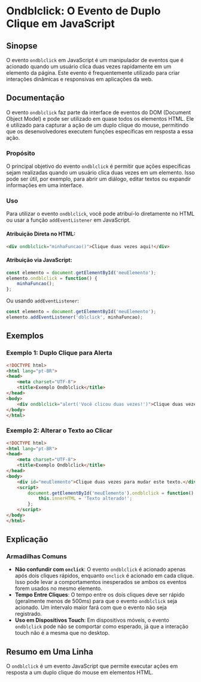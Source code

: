 <!--
Meta Description: # Ondblclick: O Evento de Duplo Clique em JavaScript ## Sinopse O evento `ondblclick` em JavaScript é um manipulador de eventos que é acionado quando ...
Meta Keywords: ondblclick, html, evento, clique, que
-->

# Ondblclick: O Evento de Duplo Clique em JavaScript

## Sinopse
O evento `ondblclick` em JavaScript é um manipulador de eventos que é acionado quando um usuário clica duas vezes rapidamente em um elemento da página. Este evento é frequentemente utilizado para criar interações dinâmicas e responsivas em aplicações da web.

## Documentação
O evento `ondblclick` faz parte da interface de eventos do DOM (Document Object Model) e pode ser utilizado em quase todos os elementos HTML. Ele é utilizado para capturar a ação de um duplo clique do mouse, permitindo que os desenvolvedores executem funções específicas em resposta a essa ação.

### Propósito
O principal objetivo do evento `ondblclick` é permitir que ações específicas sejam realizadas quando um usuário clica duas vezes em um elemento. Isso pode ser útil, por exemplo, para abrir um diálogo, editar textos ou expandir informações em uma interface.

### Uso
Para utilizar o evento `ondblclick`, você pode atribuí-lo diretamente no HTML ou usar a função `addEventListener` em JavaScript.

#### Atribuição Direta no HTML:
```html
<div ondblclick="minhaFuncao()">Clique duas vezes aqui!</div>
```

#### Atribuição via JavaScript:
```javascript
const elemento = document.getElementById('meuElemento');
elemento.ondblclick = function() {
    minhaFuncao();
};
```

Ou usando `addEventListener`:
```javascript
const elemento = document.getElementById('meuElemento');
elemento.addEventListener('dblclick', minhaFuncao);
```

## Exemplos
### Exemplo 1: Duplo Clique para Alerta
```html
<!DOCTYPE html>
<html lang="pt-BR">
<head>
    <meta charset="UTF-8">
    <title>Exemplo Ondblclick</title>
</head>
<body>
    <div ondblclick="alert('Você clicou duas vezes!')">Clique duas vezes aqui!</div>
</body>
</html>
```

### Exemplo 2: Alterar o Texto ao Clicar
```html
<!DOCTYPE html>
<html lang="pt-BR">
<head>
    <meta charset="UTF-8">
    <title>Exemplo Ondblclick</title>
</head>
<body>
    <div id="meuElemento">Clique duas vezes para mudar este texto.</div>
    <script>
        document.getElementById('meuElemento').ondblclick = function() {
            this.innerHTML = 'Texto alterado!';
        };
    </script>
</body>
</html>
```

## Explicação
### Armadilhas Comuns
- **Não confundir com `onclick`**: O evento `ondblclick` é acionado apenas após dois cliques rápidos, enquanto `onclick` é acionado em cada clique. Isso pode levar a comportamentos inesperados se ambos os eventos forem usados no mesmo elemento.
- **Tempo Entre Cliques**: O tempo entre os dois cliques deve ser rápido (geralmente menos de 500ms) para que o evento `ondblclick` seja acionado. Um intervalo maior fará com que o evento não seja registrado.
- **Uso em Dispositivos Touch**: Em dispositivos móveis, o evento `ondblclick` pode não se comportar como esperado, já que a interação touch não é a mesma que no desktop.

## Resumo em Uma Linha
O `ondblclick` é um evento JavaScript que permite executar ações em resposta a um duplo clique do mouse em elementos HTML.